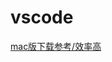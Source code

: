 # vscode

[mac版下载参考/效率高](https://vscode.cdn.azure.cn/stable/8490d3dde47c57ba65ec40dd192d014fd2113496/VSCode-darwin.zip)
